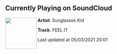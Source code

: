 ## Currently Playing on SoundCloud

[<img align="left" width="100" src="https://i1.sndcdn.com/artworks-000112346410-uelhqt-t500x500.jpg">](https://soundcloud.com/sunglasseskid/feel-it)

**Artist**: Sunglasses Kid 

**Track**: FEEL IT

Last updated at 05/03/2021 20:01

